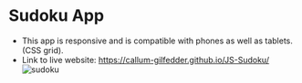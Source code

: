 # Sudoku App

* This app is responsive and is compatible with phones as well as tablets. (CSS grid).
* Link to live website: https://callum-gilfedder.github.io/JS-Sudoku/
![sudoku](https://user-images.githubusercontent.com/94360839/208071261-2f76af68-00b2-447b-9c77-095bab48bec2.gif)

